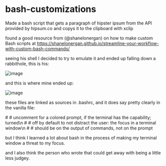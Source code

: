 # bash-customizations

Made a bash script that gets a paragraph of hipster ipsum from the API provided by hipsum.co and copys it to the clipboard with xclip

found a good resource from (@shanelonergan) on how to make custom Bash scripts at https://shanelonergan.github.io/streamline-your-workflow-with-custom-bash-commands/

seeing his shell I decided to try to emulate it and ended up falling down a rabbithole, this is his:

![image](https://user-images.githubusercontent.com/90526626/182558493-c97a8071-bb1b-4932-a606-06ee8df1fa3b.png)

and this is where mine ended up:

![image](https://user-images.githubusercontent.com/90526626/182558733-7b2c6d7b-2e0f-4924-9049-822859bdb4dd.png)

these files are linked as sources in .bashrc, and it does say pretty clearly in the vanilla file:

\# \# uncomment for a colored prompt, if the terminal has the capability; turned\n
\# \# off by default to not distract the user: the focus in a terminal window\n
\# \# should be on the output of commands, not on the prompt

but I think I learned a lot about bash in the process of making my terminal window a threat to my focus.

and I also think the person who wrote that could get away with being a little less judgey.
